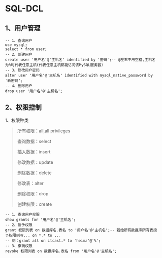 # SQL-DCL

## 1、用户管理

```mysql
-- 1、查询用户
use mysql;
select * from user;
-- 2、创建用户
create user '用户名'@'主机名' identified by '密码';-- @左右不用空格,主机名为%时代表任意主机(代表任意主机都能访问该MySQL服务器)
-- 3、修改用户密码
alter user '用户名'@'主机名' identified with mysql_native_password by '新密码';
-- 4、删除用户
drop user '用户名'@'主机名';
```

## 2、权限控制

1、权限种类

> 所有权限：all,all privileges
>
> 查询数据：select
>
> 插入数据：insert
>
> 修改数据：update
>
> 删除数据：delete
>
> 修改表：alter
>
> 删除权限：drop
>
> 创建权限：create

```mysql
-- 1、查询用户权限
show grants for '用户名'@'主机名';
-- 2、授予权限
grant 权限列表 on 数据库名.表名 to '用户名'@'主机名';-- 若给所有数据库所有表授予权限则写... on *.* to ...
-- 例：grant all on itcast.* to 'heima'@'%';
-- 3、撤销权限
revoke 权限列表 on 数据库名.表名 from '用户名'@'主机名';
```



